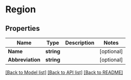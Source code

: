 # Region

## Properties

Name | Type | Description | Notes
------------ | ------------- | ------------- | -------------
**Name** | **string** |  | [optional] 
**Abbreviation** | **string** |  | [optional] 

[[Back to Model list]](../README.md#documentation-for-models) [[Back to API list]](../README.md#documentation-for-api-endpoints) [[Back to README]](../README.md)


